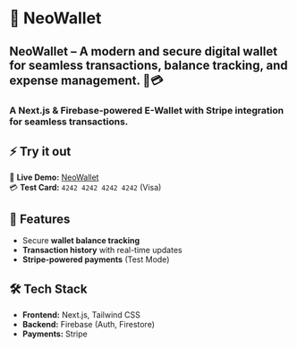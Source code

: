 # 🚀 NeoWallet 
## NeoWallet – A modern and secure digital wallet for seamless transactions, balance tracking, and expense management. 🚀💳
 
### A **Next.js & Firebase-powered E-Wallet** with **Stripe integration** for seamless transactions.  

## ⚡ Try it out  
🔗 **Live Demo:** [NeoWallet](https://neo-wallet-vert.vercel.app/)  
💳 **Test Card:** `4242 4242 4242 4242` (Visa)  

## 🌟 Features  
- Secure **wallet balance tracking**  
- **Transaction history** with real-time updates  
- **Stripe-powered payments** (Test Mode)  

## 🛠 Tech Stack  
- **Frontend:** Next.js, Tailwind CSS  
- **Backend:** Firebase (Auth, Firestore)  
- **Payments:** Stripe  


